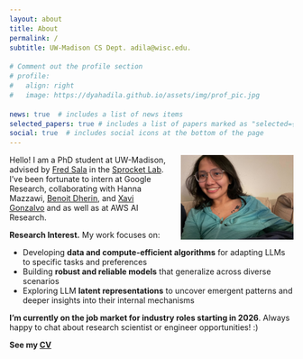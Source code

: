 ```yaml
---
layout: about
title: About
permalink: /
subtitle: UW-Madison CS Dept. adila@wisc.edu.

# Comment out the profile section
# profile:
#   align: right
#   image: https://dyahadila.github.io/assets/img/prof_pic.jpg

news: true  # includes a list of news items
selected_papers: true # includes a list of papers marked as "selected={true}"
social: true  # includes social icons at the bottom of the page
---
```


<div style="float: right; margin-left: 20px; margin-bottom: 10px;">
  <img src="/assets/img/prof_pic.jpg" alt="Profile Picture" width="200px">
</div>

Hello! I am a PhD student at UW-Madison, advised by [Fred Sala](https://pages.cs.wisc.edu/~fredsala/) in the [Sprocket Lab](https://sprocketlab.github.io/). I’ve been fortunate to intern at Google Research, collaborating with Hanna Mazzawi, [Benoit Dherin](https://scholar.google.com/citations?user=4LtcTR8AAAAJ&hl=en), and [Xavi Gonzalvo](https://xavigonzalvo.github.io/) and as well as at AWS AI Research.

**Research Interest.** My work focuses on:
- Developing **data and compute-efficient algorithms** for adapting LLMs to specific tasks and preferences
- Building **robust and reliable models** that generalize across diverse scenarios
- Exploring LLM **latent representations** to uncover emergent patterns and deeper insights into their internal mechanisms

**I’m currently on the job market for industry roles starting in 2026**. Always happy to chat about research scientist or engineer opportunities! :)

**See my [CV](../assets/pdf/CV.pdf)**